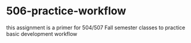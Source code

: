 # 506-practice-workflow
this assignment is a primer for 504/507 Fall semester classes to practice basic development workflow
